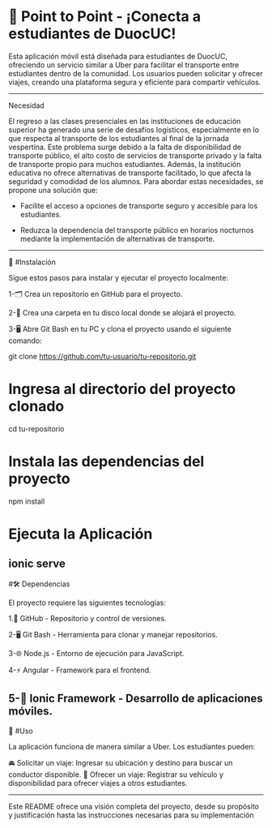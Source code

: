 # 🚗 Point to Point - ¡Conecta a estudiantes de DuocUC!

Esta aplicación móvil está diseñada para estudiantes de DuocUC, ofreciendo un servicio similar a Uber para facilitar el transporte entre estudiantes dentro de la comunidad. Los usuarios pueden solicitar y ofrecer viajes, creando una plataforma segura y eficiente para compartir vehículos.

----------------------------------------------------------------------------------
Necesidad

El regreso a las clases presenciales en las instituciones de educación superior ha generado una serie de desafíos logísticos, especialmente en lo que respecta al transporte de los estudiantes al final de la jornada vespertina. Este problema surge debido a la falta de disponibilidad de transporte público, el alto costo de servicios de transporte privado y la falta de transporte propio para muchos estudiantes. Además, la institución educativa no ofrece alternativas de transporte facilitado, lo que afecta la seguridad y comodidad de los alumnos. Para abordar estas necesidades, se propone una solución que:

- Facilite el acceso a opciones de transporte seguro y accesible para los estudiantes.

- Reduzca la dependencia del transporte público en horarios nocturnos mediante la implementación de alternativas de transporte.

----------------------------------------------------------------------------------
📲 #Instalación

Sigue estos pasos para instalar y ejecutar el proyecto localmente:

1-🗂️ Crea un repositorio en GitHub para el proyecto.

2-📁 Crea una carpeta en tu disco local donde se alojará el proyecto.

3-🖥️ Abre Git Bash en tu PC y clona el proyecto usando el siguiente comando:

git clone https://github.com/tu-usuario/tu-repositorio.git

# Ingresa al directorio del proyecto clonado
cd tu-repositorio

# Instala las dependencias del proyecto
npm install

# Ejecuta la Aplicación 
ionic serve
----------------------------------------------------------------------------------
#🛠️ Dependencias

El proyecto requiere las siguientes tecnologías:

1.🐙 GitHub - Repositorio y control de versiones.

2-🖥️ Git Bash - Herramienta para clonar y manejar repositorios.

3-🌐 Node.js - Entorno de ejecución para JavaScript.

4-⚡ Angular - Framework para el frontend.

5-📱 Ionic Framework - Desarrollo de aplicaciones móviles.
----------------------------------------------------------------------------------
🚀 #Uso

La aplicación funciona de manera similar a Uber. Los estudiantes pueden:

🚘 Solicitar un viaje: Ingresar su ubicación y destino para buscar un conductor disponible.
🚙 Ofrecer un viaje: Registrar su vehículo y disponibilidad para ofrecer viajes a otros estudiantes.

----------------------------------------------------------------------------------
Este README ofrece una visión completa del proyecto, desde su propósito y justificación hasta las instrucciones necesarias para su implementación